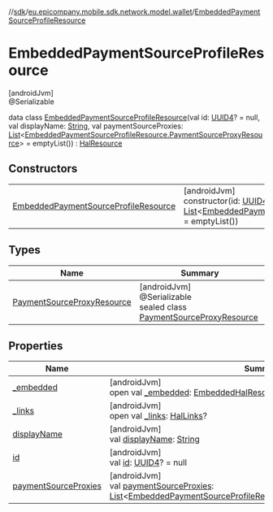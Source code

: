 //[sdk](../../../index.md)/[eu.epicompany.mobile.sdk.network.model.wallet](../index.md)/[EmbeddedPaymentSourceProfileResource](index.md)

# EmbeddedPaymentSourceProfileResource

[androidJvm]\
@Serializable

data class [EmbeddedPaymentSourceProfileResource](index.md)(val id: [UUID4](../../eu.epicompany.mobile.android.datatypes/index.md#229649042%2FClasslikes%2F462465411)? = null, val displayName: [String](https://kotlinlang.org/api/latest/jvm/stdlib/kotlin/-string/index.html), val paymentSourceProxies: [List](https://kotlinlang.org/api/latest/jvm/stdlib/kotlin.collections/-list/index.html)&lt;[EmbeddedPaymentSourceProfileResource.PaymentSourceProxyResource](-payment-source-proxy-resource/index.md)&gt; = emptyList()) : [HalResource](../../eu.epicompany.mobile.android.data.network.model.hypermedia/-hal-resource/index.md)

## Constructors

| | |
|---|---|
| [EmbeddedPaymentSourceProfileResource](-embedded-payment-source-profile-resource.md) | [androidJvm]<br>constructor(id: [UUID4](../../eu.epicompany.mobile.android.datatypes/index.md#229649042%2FClasslikes%2F462465411)? = null, displayName: [String](https://kotlinlang.org/api/latest/jvm/stdlib/kotlin/-string/index.html), paymentSourceProxies: [List](https://kotlinlang.org/api/latest/jvm/stdlib/kotlin.collections/-list/index.html)&lt;[EmbeddedPaymentSourceProfileResource.PaymentSourceProxyResource](-payment-source-proxy-resource/index.md)&gt; = emptyList()) |

## Types

| Name | Summary |
|---|---|
| [PaymentSourceProxyResource](-payment-source-proxy-resource/index.md) | [androidJvm]<br>@Serializable<br>sealed class [PaymentSourceProxyResource](-payment-source-proxy-resource/index.md) |

## Properties

| Name | Summary |
|---|---|
| [_embedded](../../eu.epicompany.mobile.android.data.network.model.hypermedia/-hal-resource/_embedded.md) | [androidJvm]<br>open val [_embedded](../../eu.epicompany.mobile.android.data.network.model.hypermedia/-hal-resource/_embedded.md): [EmbeddedHalResources](../../eu.epicompany.mobile.android.data.network.model.hypermedia/-embedded-hal-resources/index.md)? |
| [_links](../../eu.epicompany.mobile.android.data.network.model.hypermedia/-hal-resource/_links.md) | [androidJvm]<br>open val [_links](../../eu.epicompany.mobile.android.data.network.model.hypermedia/-hal-resource/_links.md): [HalLinks](../../eu.epicompany.mobile.android.data.network.model.hypermedia/-hal-links/index.md)? |
| [displayName](display-name.md) | [androidJvm]<br>val [displayName](display-name.md): [String](https://kotlinlang.org/api/latest/jvm/stdlib/kotlin/-string/index.html) |
| [id](id.md) | [androidJvm]<br>val [id](id.md): [UUID4](../../eu.epicompany.mobile.android.datatypes/index.md#229649042%2FClasslikes%2F462465411)? = null |
| [paymentSourceProxies](payment-source-proxies.md) | [androidJvm]<br>val [paymentSourceProxies](payment-source-proxies.md): [List](https://kotlinlang.org/api/latest/jvm/stdlib/kotlin.collections/-list/index.html)&lt;[EmbeddedPaymentSourceProfileResource.PaymentSourceProxyResource](-payment-source-proxy-resource/index.md)&gt; |
